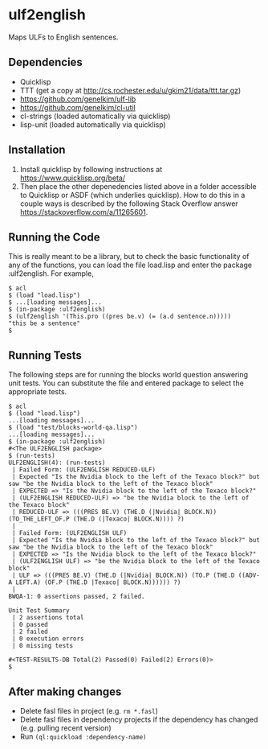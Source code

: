 # ulf2english
Maps ULFs to English sentences.

## Dependencies
- Quicklisp
- TTT (get a copy at http://cs.rochester.edu/u/gkim21/data/ttt.tar.gz)
- https://github.com/genelkim/ulf-lib
- https://github.com/genelkim/cl-util
- cl-strings (loaded automatically via quicklisp)
- lisp-unit (loaded automatically via quicklisp)

## Installation
1. Install quicklisp by following instructions at https://www.quicklisp.org/beta/
2. Then place the other depenedencies listed above in a folder accessible to Quicklisp or ASDF (which underlies quicklisp).  How to do this in a couple ways is described by the following Stack Overflow answer https://stackoverflow.com/a/11265601.

## Running the Code
This is really meant to be a library, but to check the basic functionality of any of the functions, you can load the file load.lisp and enter the package :ulf2english.  For example,
```
$ acl
$ (load "load.lisp")
$ ...[loading messages]...
$ (in-package :ulf2english)
$ (ulf2english '(This.pro ((pres be.v) (= (a.d sentence.n)))))
"this be a sentence"
$
```

## Running Tests
The following steps are for running the blocks world question answering unit tests.  You can substitute the file and entered package to select the appropriate tests.

```
$ acl
$ (load "load.lisp")
...[loading messages]...
$ (load "test/blocks-world-qa.lisp")
...[loading messages]...
$ (in-package :ulf2english)
#<The ULF2ENGLISH package>
$ (run-tests)
ULF2ENGLISH(4): (run-tests)
 | Failed Form: (ULF2ENGLISH REDUCED-ULF)
 | Expected "Is the Nvidia block to the left of the Texaco block?" but saw "be the Nvidia block to the left of the Texaco block"
 | EXPECTED => "Is the Nvidia block to the left of the Texaco block?"
 | (ULF2ENGLISH REDUCED-ULF) => "be the Nvidia block to the left of the Texaco block"
 | REDUCED-ULF => (((PRES BE.V) (THE.D (|Nvidia| BLOCK.N)) (TO_THE_LEFT_OF.P (THE.D (|Texaco| BLOCK.N)))) ?)
 |
 | Failed Form: (ULF2ENGLISH ULF)
 | Expected "Is the Nvidia block to the left of the Texaco block?" but saw "be the Nvidia block to the left of the Texaco block"
 | EXPECTED => "Is the Nvidia block to the left of the Texaco block?"
 | (ULF2ENGLISH ULF) => "be the Nvidia block to the left of the Texaco block"
 | ULF => (((PRES BE.V) (THE.D (|Nvidia| BLOCK.N)) (TO.P (THE.D ((ADV-A LEFT.A) (OF.P (THE.D |Texaco| BLOCK.N)))))) ?)
 |
BWQA-1: 0 assertions passed, 2 failed.

Unit Test Summary
 | 2 assertions total
 | 0 passed
 | 2 failed
 | 0 execution errors
 | 0 missing tests

#<TEST-RESULTS-DB Total(2) Passed(0) Failed(2) Errors(0)>
$
```

## After making changes

- Delete fasl files in project (e.g. `rm *.fasl`)
- Delete fasl files in dependency projects if the dependency has changed (e.g. pulling recent version)
- Run `(ql:quickload :dependency-name)`


